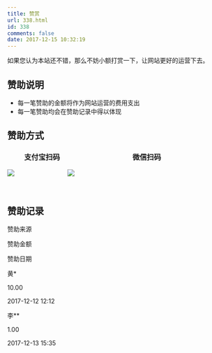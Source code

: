 ```yaml
---
title: 赞赏
url: 338.html
id: 338
comments: false
date: 2017-12-15 10:32:19
---
```


如果您认为本站还不错，那么不妨小额打赏一下，让网站更好的运营下去。

赞助说明
----

*   每一笔赞助的金额将作为网站运营的费用支出
*   每一笔赞助均会在赞助记录中得以体现

赞助方式
----

###           支付宝扫码                                           微信扫码

![](http://gdmizi.com/wp-content/uploads/2017/12/QQ图片2017121510511wwww6.jpg)                               ![](http://gdmizi.com/wp-content/uploads/2017/12/QQ图片20171215105109.jpg)

 

赞助记录
----

赞助来源

赞助金额

赞助日期

黄*

10.00

2017-12-12 12:12

李**

1.00

2017-12-13 15:35